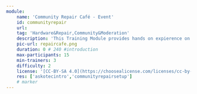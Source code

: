 ```yaml
---
module:
    name: 'Community Repair Café - Event'
    id: communityrepair
    url: 
    tag: 'Hardware&Repair,Community&Moderation'
    description: 'This Training Module provides hands on expierence on how to help your community repair broken devices and exchange knowledge. You will need Experts3'
    pic-url: repaircafe.png
    duration: 0 # 240 #introduction
    max-participants: 15
    min-trainers: 3
    difficulty: 2
    license: '[CC-BY-SA 4.0](https://choosealicense.com/licenses/cc-by-sa-4.0/)'
    res: ['askotecintro','communityrepairsetup']
    # marker
---  
```

